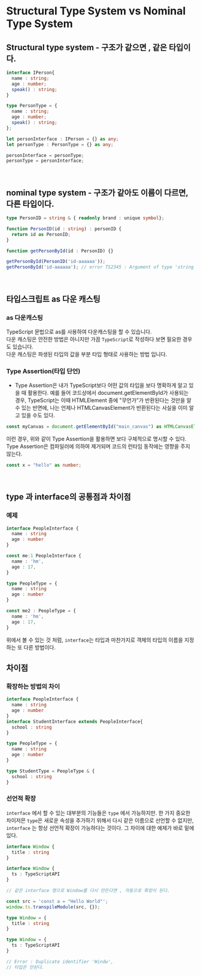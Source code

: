 # Structural Type System vs Nominal Type System

## Structural type system - 구조가 같으면 , 같은 타입이다.

```ts
interface IPerson{
  name : string;
  age : number;
  speak() : string;
}

type PersonType = {
  name : string;
  age : number;
  speak() : string;
};

let personInterface : IPerson = {} as any;
let personType : PersonType = {} as any;

personInterface = personType;
personType = personInterface;
```

<br>

## nominal type system - 구조가 같아도 이름이 다르면, 다른 타입이다.

```ts
type PersonID = string & { readonly brand : unique symbol};

function PersonID(id : string) : personID {
  return id as PersonID;
}

function getPersonById(id : PersonID) {}

getPersonById(PersonID('id-aaaaaa'));
getPersonById('id-aaaaaa'); // error TS2345 : Argument of type 'string' is not assignable to parameter of type 'PersonID' TYpe 'string' is not assignabel to type '{ readonly brand : unique symbol; } '.
```

<br>

## 타입스크립트 as 다운 캐스팅

### as 다운캐스팅
TypeScript 문법으로 as를 사용하여 다운캐스팅을 할 수 있습니다.  
다운 캐스팅은 안전한 방법은 아니지만 가끔 `TypeScript`로 작성하다 보면 필요한 경우도 있습니다.  
다운 캐스팅은 파생된 타입의 값을 부분 타입 형태로 사용하는 방법 입니다.

### Type Assertion(타입 단언)

- Type Assertion은 내가 TypeScript보다 어떤 값의 타입을 보다 명확하게 알고 있을 때 활용한다.
예를 들어 코드상에서 document.getElementById가 사용되는 경우, TypeScript는 이때 HTMLElement 중에 "무언가"가 반환된다는 것만을 알 수 있는 반면에, 나는 언제나 HTMLCanvasElement가 반환된다는 사실을 이미 알고 있을 수도 있다.

```ts
const myCanvas = document.getElementById("main_canvas") as HTMLCanvasElement;
```
이런 경우, 위와 같이 Type Assertion을 활용하면 보다 구체적으로 명시할 수 있다.  
Type Assertion은 컴파일러에 의하여 제거되며 코드의 런타임 동작에는 영향을 주지않는다.

```ts
const x = "hello" as number;
```

<br>

## type 과 interface의 공통점과 차이점

### 예제

```ts
interface PeopleInterface {
  name : string
  age : number
}

const me:1 PeopleInterface {
  name : 'hm',
  age : 17,
}

type PeopleType = {
  name : string
  age : number
}

const me2 : PeopleType = {
  name : 'hm',
  age : 17,
}
```

위에서 볼 수 있는 것 처럼, `interface`는 타입과 마찬가지로 객체의 타입의 이름을 지정하는 또 다른 방법이다.

## 차이점

### 확장하는 방법의 차이

```ts
interface PeopleInterface {
  name : string
  age : number
}
interface StudentInterface extends PeopleInterface{
  school : string
}
```

```ts
type PeopleType = {
  name : string
  age : number
}

type StudentType = PeopleType & {
  school : string
}
```

### 선언적 확장

`interface` 에서 할 수 있는 대부분의 기능들은 `type` 에서 가능하지만. 한 가지 중요한 차이저믄 `type`은 새로운 속성을 추가하기 위해서 다시 같은 이름으로 선언할 수 없지만, `interface` 는 항상 선언적 확장이 가능하다는 것이다. 그 차이에 대한 예제가 바로 밑에 있다.


```ts
interface Window {
  title : string
}

interface Window {
  ts : TypeScriptAPI
}

// 같은 interface 명으로 Window를 다시 만든다면 , 자동으로 확장이 된다.

const src = 'const a = "Hello World"';
window.ts.transpileModule(src, {});
```

```ts
type Window = {
  title : string
}

type Window = {
  ts : TypeScriptAPI
}

// Error : Duplicate identifier 'Windw',
// 타입은 안된다.
```